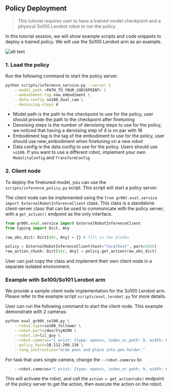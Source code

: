 ## Policy Deployment

> This tutorial requires user to have a trained model checkpoint and a physical So100 Lerobot robot to run the policy.

In this tutorial session, we will show example scripts and code snippets to deploy a trained policy. We will use the So100 Lerobot arm as an example.

![alt text](../media/so100_eval_demo.gif)

### 1. Load the policy

Run the following command to start the policy server.

```bash
python scripts/inference_service.py --server \
    --model_path <PATH_TO_YOUR_CHECKPOINT> \
    --embodiment-tag new_embodiment \
    --data-config so100_dual_cam \
    --denoising-steps 4
```

 - Model path is the path to the checkpoint to use for the policy, user should provide the path to the checkpoint after finetuning
 - Denoising steps is the number of denoising steps to use for the policy, we noticed that having a denoising step of 4 is on par with 16
 - Embodiment tag is the tag of the embodiment to use for the policy, user should use new_embodiment when finetuning on a new robot
 - Data config is the data config to use for the policy. Users should use `so100`. If you want to use a different robot, implement your own `ModalityConfig` and `TransformConfig`

### 2. Client node

To deploy the finetuned model, you can use the `scripts/inference_policy.py` script. This script will start a policy server.

The client node can be implemented using the `from gr00t.eval.service import ExternalRobotInferenceClient` class. This class is a standalone client-server class that can be used to communicate with the policy server, with a `get_action()` endpoint as the only interface. 

```python
from gr00t.eval.service import ExternalRobotInferenceClient
from typing import Dict, Any

raw_obs_dict: Dict[str, Any] = {} # fill in the blanks

policy = ExternalRobotInferenceClient(host="localhost", port=5555)
raw_action_chunk: Dict[str, Any] = policy.get_action(raw_obs_dict)
```

User can just copy the class and implement their own client node in a separate isolated environment.

### Example with So100/So101 Lerobot arm

We provide a sample client node implementation for the So100 Lerobot arm. Please refer to the example script `scripts/eval_lerobot.py` for more details.


User can run the following command to start the client node. This example demonstrate with 2 cameras:
```bash
python eval_gr00t_so100.py \
    --robot.type=so100_follower \
    --robot.port=/dev/ttyACM0 \
    --robot.id=lil_guy \
    --robot.cameras="{ wrist: {type: opencv, index_or_path: 9, width: 640, height: 480, fps: 30}, front: {type: opencv, index_or_path: 15, width: 640, height: 480, fps: 30}}" \
    --policy_host=10.112.209.136 \
    --lang_instruction="Grab pens and place into pen holder."
```

For task that uses single camera, change the `--robot.cameras` to:
```bash
    --robot.cameras="{ wrist: {type: opencv, index_or_path: 9, width: 640, height: 480, fps: 30}}}" \
```

This will activate the robot, and call the `action = get_action(obs)` endpoint of the policy server to get the action, then execute the action on the robot.
